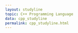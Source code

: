 ```yaml
---
layout: studyline
topic: C++ Programming Language
data: cpp_studyline
permalink: cpp_studyline.html
---
```

